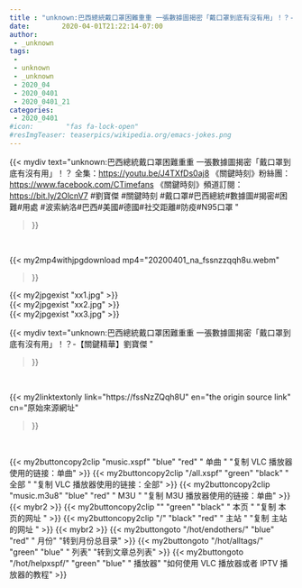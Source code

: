 ```yaml
---
title : "unknown:巴西總統戴口罩困難重重 一張數據圖揭密「戴口罩到底有沒有用」！？-【關鍵精華】劉寶傑 "
date:        2020-04-01T21:22:14-07:00
author:
 - _unknown
tags:
 - 
 - unknown
 - _unknown
 - 2020_04
 - 2020_0401
 - 2020_0401_21
categories:
 - 2020_0401
#icon:        "fas fa-lock-open"
#resImgTeaser: teaserpics/wikipedia.org/emacs-jokes.png
---
```







{{< mydiv text="unknown:巴西總統戴口罩困難重重 一張數據圖揭密「戴口罩到底有沒有用」！？ 全集：https://youtu.be/J4TXfDs0aj8  《關鍵時刻》粉絲團：https://www.facebook.com/CTimefans 《關鍵時刻》頻道訂閱：https://bit.ly/2OlcnV7  #劉寶傑 #關鍵時刻 #戴口罩#巴西總統#數據圖#揭密#困難#用處 #波索納洛#巴西#美國#德國#社交距離#防疫#N95口罩 "
>}}
<br>


{{< my2mp4withjpgdownload mp4="20200401_na_fssnzzqqh8u.webm"
>}}

{{< my2jpgexist "xx1.jpg" >}}<br>
{{< my2jpgexist "xx2.jpg" >}}<br>
{{< my2jpgexist "xx3.jpg" >}}<br>



{{< mydiv text="unknown:巴西總統戴口罩困難重重 一張數據圖揭密「戴口罩到底有沒有用」！？-【關鍵精華】劉寶傑 "
>}}
<br>

{{< my2linktextonly link="https://fssNzZQqh8U"
en="the origin source link" cn="原始來源網址"
>}}


<br>


{{< my2buttoncopy2clip "music.xspf"        "blue"   "red"    " 单曲 "  "复制 VLC 播放器使用的链接：单曲" >}} {{< my2buttoncopy2clip "/all.xspf"         "green"  "black"  " 全部 "  "复制 VLC 播放器使用的链接：全部" >}} {{< my2buttoncopy2clip "music.m3u8"        "blue"   "red"    " M3U  "    "复制 M3U 播放器使用的链接：单曲" >}} {{< mybr2 >}} {{< my2buttoncopy2clip ""                  "green"  "black"  " 本页 "    "复制 本页的网址 " >}} {{< my2buttoncopy2clip "/"                 "black"  "red"    " 主站 "    "复制 主站的网址 " >}} {{< mybr2 >}} {{< my2buttongoto      "/hot/endothers/"   "blue"   "red"    " 月份"   "转到月份总目录" >}} {{< my2buttongoto      "/hot/alltags/"     "green"  "blue"   " 列表"   "转到文章总列表" >}} {{< my2buttongoto      "/hot/helpxspf/"    "green"  "blue"   " 播放器" "如何使用 VLC 播放器或者 IPTV 播放器的教程" >}} 
